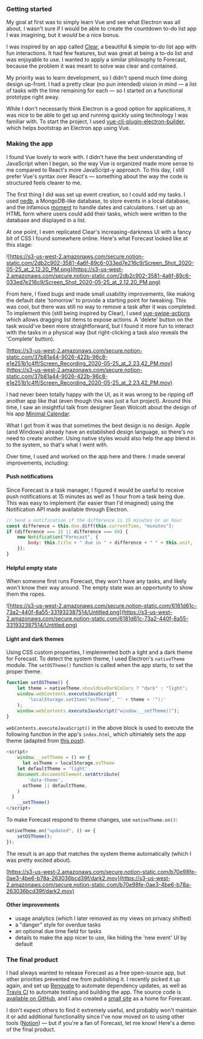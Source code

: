 
### Getting started

My goal at first was to simply learn Vue and see what Electron was all about. I wasn't sure if I would be able to create the countdown to-do list app I was imagining, but it *would* be a nice bonus.

I was inspired by an app called [Clear](https://apps.apple.com/us/app/clear-todos/id493136154), a beautiful & simple to-do list app with fun interactions. It had few features, but was great at being a to-do list and was enjoyable to use. I wanted to apply a similar philosophy to Forecast, because the problem it was meant to solve was clear and contained.

My priority was to learn development, so I didn't spend much time doing design up-front. I had a pretty clear (no pun intended) vision in mind — a list of tasks with the time remaining for each — so I started on a functional prototype right away. 

While I don't necessarily think Electron is a good option for applications, it was nice to be able to get up and running quickly using technology I was familiar with. To start the project, I used [vue-cli-plugin-electron-builder](https://github.com/nklayman/vue-cli-plugin-electron-builder), which helps bootstrap an Electron app using Vue.

### Making the app

I found Vue lovely to work with. I didn't have the best understanding of JavaScript when I began, so the way Vue is organized made more sense to me compared to React's more JavaScript-y approach. To this day, I still prefer Vue's syntax over React's — something about the way the code is structured feels clearer to me.

The first thing I did was set up event creation, so I could add my tasks. I used [nedb](https://github.com/louischatriot/nedb/), a MongoDB-like database, to store events in a local database, and the infamous [moment](https://github.com/moment/moment) to handle dates and calculations. I set up an HTML form where users could add their tasks, which were written to the database and displayed in a list. 

At one point, I even replicated Clear's increasing-darkness UI with a fancy bit of CSS I found somewhere online. Here's what Forecast looked like at this stage:

![https://s3-us-west-2.amazonaws.com/secure.notion-static.com/2db2c902-3581-4a6f-89c6-033ed7e216c9/Screen_Shot_2020-05-25_at_2.12.20_PM.png](https://s3-us-west-2.amazonaws.com/secure.notion-static.com/2db2c902-3581-4a6f-89c6-033ed7e216c9/Screen_Shot_2020-05-25_at_2.12.20_PM.png)

From here, I fixed bugs and made small usability improvements, like making the default date 'tomorrow' to provide a starting point for tweaking. This was cool, but there was still no way to remove a task after it was completed. To implement this (still being inspired by Clear), I used [vue-swipe-actions](https://github.com/eCollect/vue-swipe-actions) which allows dragging list items to expose actions. A 'delete' button on the task would've been more straightforward, but I found it more fun to interact with the tasks in a physical way (but right-clicking a task also reveals the 'Complete' button).

[https://s3-us-west-2.amazonaws.com/secure.notion-static.com/37b81a44-9026-422b-96c8-e1e251b1c4ff/Screen_Recording_2020-05-25_at_2.23.42_PM.mov](https://s3-us-west-2.amazonaws.com/secure.notion-static.com/37b81a44-9026-422b-96c8-e1e251b1c4ff/Screen_Recording_2020-05-25_at_2.23.42_PM.mov)

I had never been totally happy with the UI, as it was wrong to be ripping off another app like that (even though this was just a fun project). Around this time, I saw an insightful talk from designer Sean Wolcott about the design of his app [Minimal Calendar](https://rationale-design.com/our-work/minimal-calendar/). 

What I got from it was that sometimes the best design is no design. Apple (and Windows) already have an established design language, so there's no need to create another. Using native styles would also help the app blend in to the system, so that's what I went with.

Over time, I used and worked on the app here and there. I made several improvements, including:

#### Push notifications

Since Forecast is a task manager, I figured it would be useful to receive push notifications at 15 minutes as well as 1 hour from a task being due. This was easy to implement (far easier than I'd imagined) using the Notification API made available through Electron.

```js
// Send a notification if the difference is 15 minutes or an hour
const difference = this.due.diff(this.currentTime, "minutes");
if (difference === 15 || difference === 60) {
	new Notification("Forecast", {
		body: this.title + " due in " + difference + " " + this.unit,
	});
}
```

#### Helpful empty state

When someone first runs Forecast, they won't have any tasks, and likely won't know their way around. The empty state was an opportunity to show them the ropes.

![https://s3-us-west-2.amazonaws.com/secure.notion-static.com/6181d61c-73a2-440f-8a55-331932387514/Untitled.png](https://s3-us-west-2.amazonaws.com/secure.notion-static.com/6181d61c-73a2-440f-8a55-331932387514/Untitled.png)

#### Light and dark themes

Using CSS custom properties, I implemented both a light and a dark theme for Forecast. To detect the system theme, I used Electron's `nativeTheme` module. The `setOSTheme()` function is called when the app starts, to set the proper theme. 

```js
function setOSTheme() {
	let theme = nativeTheme.shouldUseDarkColors ? "dark" : "light";
	window.webContents.executeJavaScript(
		'localStorage.setItem("osTheme", "' + theme + '");'
	);
	window.webContents.executeJavaScript("window.__setTheme()");
}
```

`webContents.executeJavaScript()` in the above block is used to execute the following function in the app's `index.html`, which ultimately sets the app theme (adapted from [this post](https://medium.com/missive-app/make-your-electron-app-dark-mode-compatible-c23dcfdd0dfa)).

```js
<script>
	window.__setTheme = () => {
	  let osTheme = localStorage.osTheme
    let defaultTheme = 'light'
    document.documentElement.setAttribute(
	    'data-theme',
      osTheme || defaultTheme,
    )
  }
	__setTheme()
</script>
```

To make Forecast respond to theme changes, use `nativeTheme.on()`:

```js
nativeTheme.on("updated", () => {
	setOSTheme();
});
```

The result is an app that matches the system theme automatically (which I was pretty excited about).

[https://s3-us-west-2.amazonaws.com/secure.notion-static.com/b70e98fe-0ae3-4be6-b78a-263036bcd39f/dark2.mov](https://s3-us-west-2.amazonaws.com/secure.notion-static.com/b70e98fe-0ae3-4be6-b78a-263036bcd39f/dark2.mov)

#### Other improvements

- usage analytics (which I later removed as my views on privacy shifted)
- a "danger" style for overdue tasks
- an optional due time field for tasks
- details to make the app nicer to use, like hiding the 'new event' UI by default

### The final product

I had always wanted to release Forecast as a free open-source app, but other priorities prevented me from publishing it. I recently picked it up again, and set up [Renovate](https://renovate.whitesourcesoftware.com/) to automate dependency updates, as well as [Travis CI](https://travis-ci.com/) to automate testing and building the app. The source code is [available on GitHub](https://github.com/macguirerintoul/Forecast), and I also created a [small site](https://forecast.macguire.me) as a home for Forecast. 

I don't expect others to find it extremely useful, and probably won't maintain it or add additional functionality since I've now moved on to using other tools ([Notion](https://www.notion.so/)) — but if you're a fan of Forecast, let me know! Here's a demo of the final product.
